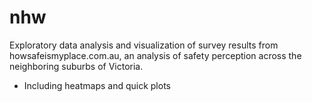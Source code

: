# nhw

Exploratory data analysis and visualization of survey results from howsafeismyplace.com.au, an analysis of safety perception across the neighboring suburbs of Victoria.
- Including heatmaps and quick plots

